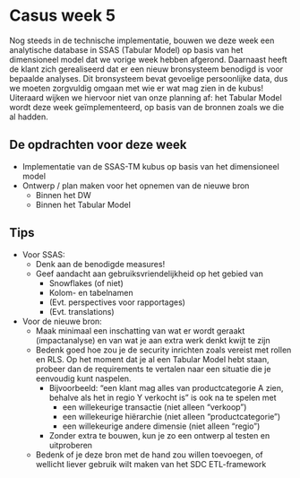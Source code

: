 # Casus week 5

Nog steeds in de technische implementatie, bouwen we deze week een analytische database in SSAS (Tabular Model) op basis van het dimensioneel model dat we vorige week hebben afgerond. Daarnaast heeft de klant zich gerealiseerd dat er een nieuw bronsysteem benodigd is voor bepaalde analyses. Dit bronsysteem bevat gevoelige persoonlijke data, dus we moeten zorgvuldig omgaan met wie er wat mag zien in de kubus! Uiteraard wijken we hiervoor niet van onze planning af: het Tabular Model wordt deze week geïmplementeerd, op basis van de bronnen zoals we die al hadden.

## De opdrachten voor deze week

* Implementatie van de SSAS-TM kubus op basis van het dimensioneel model
* Ontwerp / plan maken voor het opnemen van de nieuwe bron
  * Binnen het DW
  * Binnen het Tabular Model

## Tips

* Voor SSAS:
  * Denk aan de benodigde measures!
  * Geef aandacht aan gebruiksvriendelijkheid op het gebied van
    * Snowflakes (of niet)
    * Kolom- en tabelnamen
    * (Evt. perspectives voor rapportages)
    * (Evt. translations)
* Voor de nieuwe bron:
  * Maak minimaal een inschatting van wat er wordt geraakt (impactanalyse) en van wat je aan extra werk denkt kwijt te zijn
  * Bedenk goed hoe zou je de security inrichten zoals vereist met rollen en RLS. Op het moment dat je al een Tabular Model hebt staan, probeer dan de requirements te vertalen naar een situatie die je eenvoudig kunt naspelen.
    * Bijvoorbeeld: “een klant mag alles van productcategorie A zien, behalve als het in regio Y verkocht is” is ook na te spelen met 
      * een willekeurige transactie (niet alleen “verkoop”)
      * een willekeurige hiërarchie (niet alleen “productcategorie”)
      * een willekeurige andere dimensie (niet alleen “regio”)
    * Zonder extra te bouwen, kun je zo een ontwerp al testen en uitproberen
  * Bedenk of je deze bron met de hand zou willen toevoegen, of wellicht liever gebruik wilt maken van het SDC ETL-framework
